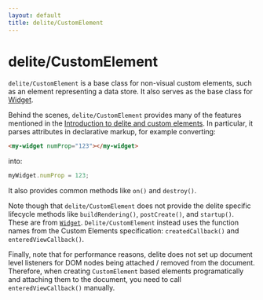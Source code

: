 ```yaml
---
layout: default
title: delite/CustomElement
---
```


# delite/CustomElement

`delite/CustomElement` is a base class for non-visual custom elements, such as an element representing a data store.
It also serves as the base class for [Widget](Widget.md).

Behind the scenes, `delite/CustomElement` provides many of the features mentioned in the
[Introduction to delite and custom elements](customElements101.md).  In particular,
it parses attributes in declarative markup, for example converting:

```html
<my-widget numProp="123"></my-widget>
```

into:

```js
myWidget.numProp = 123;
```

It also provides common methods like `on()` and `destroy()`.

Note though that `delite/CustomElement` does not provide the delite specific lifecycle methods
like `buildRendering()`, `postCreate()`, and `startup()`.  These are from [`Widget`](Widget.md).
`Delite/CustomElement` instead uses the function names from the Custom Elements specification:
`createdCallback()` and `enteredViewCallback()`.

Finally, note that for performance reasons, delite does not set up document level listeners for DOM nodes
being attached / removed from the document.   Therefore, when creating `CustomElement` based elements programatically
and attaching them to the document, you need to call `enteredViewCallback()` manually.
